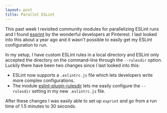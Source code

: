 ```yaml
---
layout: post
title: Parallel ESLint
---
```



This past week I revisited community modules for parallelizing ESLint runs and I found [esprint](https://github.com/pinterest/esprint) by
the wonderful developers at Pinterest. I last looked into this about a year ago and it wasn't possible to easily get my ESLint configuration
to run.

In my setup, I have custom ESLint rules in a local directory and ESLint only accepted the directory on the command-line through the `--rulesdir` option.
Luckily there have been two changes since I last looked into this:
- ESLint now supports a `.eslintrc.js` file which lets developers write more complex configurations.
- The module [eslint-plugin-rulesdir](https://www.npmjs.com/package/eslint-plugin-rulesdir) lets me easily configure the `--rulesdir` setting in my new
  `.eslintrc.js` file.

After these changes I was easily able to set up `esprint` and go from a run time of 1.5 minutes to 30 seconds.
